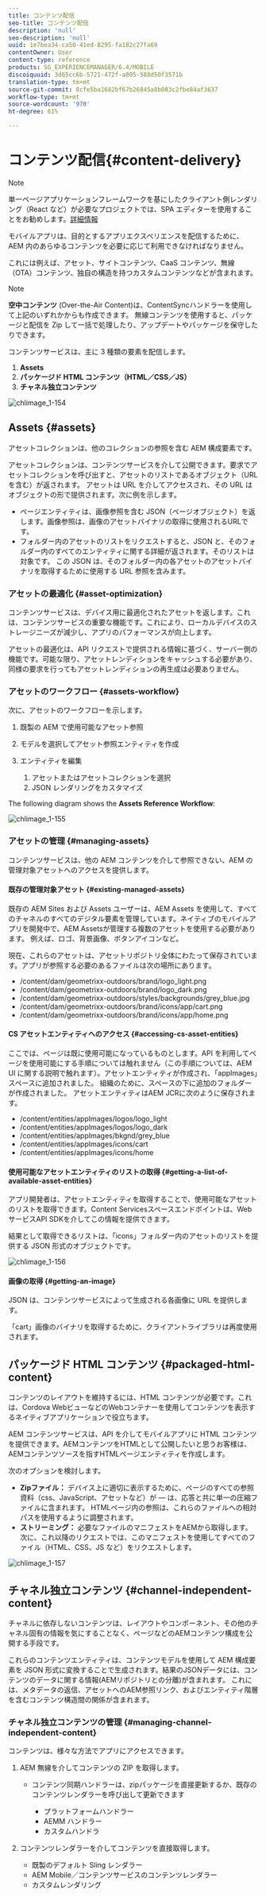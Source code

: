 ```yaml
---
title: コンテンツ配信
seo-title: コンテンツ配信
description: 'null'
seo-description: 'null'
uuid: 1e7bea34-ca50-41ed-8295-fa182c27fa69
contentOwner: User
content-type: reference
products: SG_EXPERIENCEMANAGER/6.4/MOBILE
discoiquuid: 3d65cc6b-5721-472f-a805-588d50f3571b
translation-type: tm+mt
source-git-commit: 8cfe5ba1682bf67b26845a8b083c2fbe84af3637
workflow-type: tm+mt
source-wordcount: '970'
ht-degree: 61%

---
```



# コンテンツ配信{#content-delivery}

>[!NOTE]
>
>単一ページアプリケーションフレームワークを基にしたクライアント側レンダリング（React など）が必要なプロジェクトでは、SPA エディターを使用することをお勧めします。[詳細情報](/help/sites-developing/spa-overview.md)

モバイルアプリは、目的とするアプリエクスペリエンスを配信するために、AEM 内のあらゆるコンテンツを必要に応じて利用できなければなりません。

これには例えば、アセット、サイトコンテンツ、CaaS コンテンツ、無線（OTA）コンテンツ、独自の構造を持つカスタムコンテンツなどが含まれます。

>[!NOTE]
>
>**空中コンテンツ** (Over-the-Air Content)は、ContentSyncハンドラーを使用して上記のいずれかからも作成できます。 無線コンテンツを使用すると、パッケージと配信を Zip して一括で処理したり、アップデートやパッケージを保守したりできます。

コンテンツサービスは、主に 3 種類の要素を配信します。

1. **Assets**
1. **パッケージド HTML コンテンツ（HTML／CSS／JS）**
1. **チャネル独立コンテンツ**

![chlimage_1-154](assets/chlimage_1-154.png)

## Assets {#assets}

アセットコレクションは、他のコレクションの参照を含む AEM 構成要素です。

アセットコレクションは、コンテンツサービスを介して公開できます。要求でアセットコレクションを呼び出すと、アセットのリストであるオブジェクト（URLを含む）が返されます。 アセットは URL を介してアクセスされ、その URL はオブジェクトの形で提供されます。次に例を示します。

* ページエンティティは、画像参照を含む JSON（ページオブジェクト）を返します。画像参照は、画像のアセットバイナリの取得に使用されるURLです。
* フォルダー内のアセットのリストをリクエストすると、JSON と、そのフォルダー内のすべてのエンティティに関する詳細が返されます。そのリストは対象です。 この JSON は、そのフォルダー内の各アセットのアセットバイナリを取得するために使用する URL 参照を含みます。

### アセットの最適化 {#asset-optimization}

コンテンツサービスは、デバイス用に最適化されたアセットを返します。これは、コンテンツサービスの重要な機能です。これにより、ローカルデバイスのストレージニーズが減少し、アプリのパフォーマンスが向上します。

アセットの最適化は、API リクエストで提供される情報に基づく、サーバー側の機能です。可能な限り、アセットレンディションをキャッシュする必要があり、同様の要求を行ってもアセットレンディションの再生成は必要ありません。

### アセットのワークフロー {#assets-workflow}

次に、アセットのワークフローを示します。

1. 既製の AEM で使用可能なアセット参照
1. モデルを選択してアセット参照エンティティを作成
1. エンティティを編集

   1. アセットまたはアセットコレクションを選択
   1. JSON レンダリングをカスタマイズ

The following diagram shows the **Assets Reference Workflow**:

![chlimage_1-155](assets/chlimage_1-155.png)

### アセットの管理 {#managing-assets}

コンテンツサービスは、他の AEM コンテンツを介して参照できない、AEM の管理対象アセットへのアクセスを提供します。

#### 既存の管理対象アセット {#existing-managed-assets}

既存の AEM Sites および Assets ユーザーは、AEM Assets を使用して、すべてのチャネルのすべてのデジタル要素を管理しています。ネイティブのモバイルアプリを開発中で、AEM Assetsが管理する複数のアセットを使用する必要があります。 例えば、ロゴ、背景画像、ボタンアイコンなど。

現在、これらのアセットは、アセットリポジトリ全体にわたって保存されています。アプリが参照する必要のあるファイルは次の場所にあります。

* /content/dam/geometrixx-outdoors/brand/logo_light.png
* /content/dam/geometrixx-outdoors/brand/logo_dark.png
* /content/dam/geometrixx-outdoors/styles/backgrounds/grey_blue.jpg
* /content/dam/geometrixx-outdoors/brand/icons/app/cart.png
* /content/dam/geometrixx-outdoors/brand/icons/app/home.png

#### CS アセットエンティティへのアクセス {#accessing-cs-asset-entities}

ここでは、ページは既に使用可能になっているものとします。API を利用してページを使用可能にする手順については触れません（この手順については、AEM UI に関する説明で触れます）。アセットエンティティが作成され、「appImages」スペースに追加されました。 組織のために、スペースの下に追加のフォルダーが作成されました。 アセットエンティティはAEM JCRに次のように保存されます。

* /content/entities/appImages/logos/logo_light
* /content/entities/appImages/logos/logo_dark
* /content/entities/appImages/bkgnd/grey_blue
* /content/entities/appImages/icons/cart
* /content/entities/appImages/icons/home

#### 使用可能なアセットエンティティのリストの取得 {#getting-a-list-of-available-asset-entities}

アプリ開発者は、アセットエンティティを取得することで、使用可能なアセットのリストを取得できます。Content Servicesスペースエンドポイントは、WebサービスAPI SDKを介してこの情報を提供できます。

結果として取得できるリストは、「icons」フォルダー内のアセットのリストを提供する JSON 形式のオブジェクトです。

![chlimage_1-156](assets/chlimage_1-156.png)

#### 画像の取得 {#getting-an-image}

JSON は、コンテンツサービスによって生成される各画像に URL を提供します。

「cart」画像のバイナリを取得するために、クライアントライブラリは再度使用されます。

## パッケージド HTML コンテンツ {#packaged-html-content}

コンテンツのレイアウトを維持するには、HTML コンテンツが必要です。これは、Cordova WebビューなどのWebコンテナーを使用してコンテンツを表示するネイティブアプリケーションで役立ちます。

AEM コンテンツサービスは、API を介してモバイルアプリに HTML コンテンツを提供できます。AEMコンテンツをHTMLとして公開したいと思うお客様は、AEMコンテンツソースを指すHTMLページエンティティを作成します。

次のオプションを検討します。

* **Zipファイル：** デバイス上に適切に表示するために、ページのすべての参照資料（css、JavaScript、アセットなど）が  — は、応答と共に単一の圧縮ファイルに含まれます。 HTMLページ内の参照は、これらのファイルへの相対パスを使用するように調整されます。
* **ストリーミング：** 必要なファイルのマニフェストをAEMから取得します。 次に、これ以降のリクエストでは、このマニフェストを使用してすべてのファイル（HTML、CSS、JS など）をリクエストします。

![chlimage_1-157](assets/chlimage_1-157.png)

## チャネル独立コンテンツ {#channel-independent-content}

チャネルに依存しないコンテンツは、レイアウトやコンポーネント、その他のチャネル固有の情報を気にすることなく、ページなどのAEMコンテンツ構成を公開する手段です。

これらのコンテンツエンティティは、コンテンツモデルを使用して AEM 構成要素を JSON 形式に変換することで生成されます。結果のJSONデータには、コンテンツのデータに関する情報(AEMリポジトリとの分離)が含まれます。 これには、メタデータの返信、アセットへのAEM参照リンク、およびエンティティ階層を含むコンテンツ構造間の関係が含まれます。

### チャネル独立コンテンツの管理 {#managing-channel-independent-content}

コンテンツは、様々な方法でアプリにアクセスできます。

1. AEM 無線を介してコンテンツの ZIP を取得します。

   * コンテンツ同期ハンドラーは、zipパッケージを直接更新するか、既存のコンテンツレンダラーを呼び出して更新できます

      * プラットフォームハンドラー
      * AEMM ハンドラー
      * カスタムハンドラ

1. コンテンツレンダラーを介してコンテンツを直接取得します。

   * 既製のデフォルト Sling レンダラー
   * AEM Mobile／コンテンツサービスのコンテンツレンダラー
   * カスタムレンダリング

